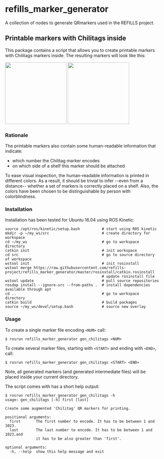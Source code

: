 # refills_marker_generator
A collection of nodes to generate QRmarkers used in the REFILLS project.

## Printable markers with Chilitags inside
This package contains a script that allows you to create printable markers with Chilitags markers inside. The resulting markers will look like this:

<img src="https://raw.githubusercontent.com/refills-project/refills_marker_generator/master/doc/17.svg.png" width="200"> <img src="https://raw.githubusercontent.com/refills-project/refills_marker_generator/master/doc/18.svg.png" width="200">

### Rationale

The printable markers also contain some human-readable information that indicate:
- which number the Chilitag marker encodes
- on which side of a shelf this marker should be attached

To ease visual inspection, the human-readable information is printed in different colors. As a result, it should be trivial to infer --even from a distance-- whether a set of markers is correctly placed on a shelf. Also, the colors have been chosen to be distinguishable by person with colorblindness.

### Installation 
Installation has been tested for Ubuntu 16.04 using ROS Kinetic:
```
source /opt/ros/kinetic/setup.bash          # start using ROS kinetic
mkdir -p ~/my_ws/src                        # create directory for workspace
cd ~/my_ws                                  # go to workspace directory
catkin init                                 # init workspace
cd src                                      # go to source directory of workspace
wstool init                                 # init rosinstall
wstool merge https://raw.githubusercontent.com/refills-project/refills_marker_generator/master/rosinstall/catkin.rosinstall
                                            # update rosinstall file
wstool update                               # pull source repositories
rosdep install --ignore-src --from-paths .  # install dependencies available through apt
cd ..                                       # go to workspace directory
catkin build                                # build packages
source ~/my_ws/devel/setup.bash             # source new overlay
```

### Usage
To create a single marker file encoding ```<NUM>``` call:
 
```shell
$ rosrun refills_marker_generator gen_chilitags <NUM>
```

To create several marker files, starting with ```<START>``` and ending with ```<END>```, call:
  
```shell
$ rosrun refills_marker_generator gen_chilitags <START> <END>
```

Note, all generated markers (and generated intermediate files) will be placed inside your current directory.

The script comes with has a short help output:
```shell
$ rosrun refills_marker_generator gen_chilitags -h
usage: gen_chilitags [-h] first [last]

Create some augmented 'Chilitag' QR markers for printing.

positional arguments:
  first       The first number to encode. It has to be between 1 and 1023.
  last        The last number to encode. It has to be between 1 and 1023,and
              it has to be also greater than 'first'.

optional arguments:
  -h, --help  show this help message and exit
```
